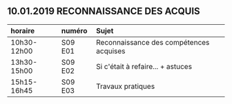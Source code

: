 ## 10.01.2019 RECONNAISSANCE DES ACQUIS

| horaire | numéro | Sujet |
| :------ | :----- | :---- |
| 10h30-12h00 | S09 E01 | Reconnaissance des compétences acquises |
| 13h30-15h00 | S09 E02 | Si c'était à refaire... + astuces |
| 15h15-16h45 | S09 E03 | Travaux pratiques |
